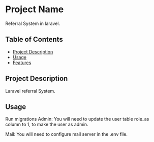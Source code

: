 # Project Name

Referral System in laravel.

## Table of Contents

- [Project Description](#project-description)
- [Usage](#usage)
- [Features](#features)

## Project Description

Laravel referral System.

## Usage
Run migrations
Admin: You will need to update the user table role_as column to 1, to make the user as admin.


Mail: You will need to configure mail server in the .env file.
